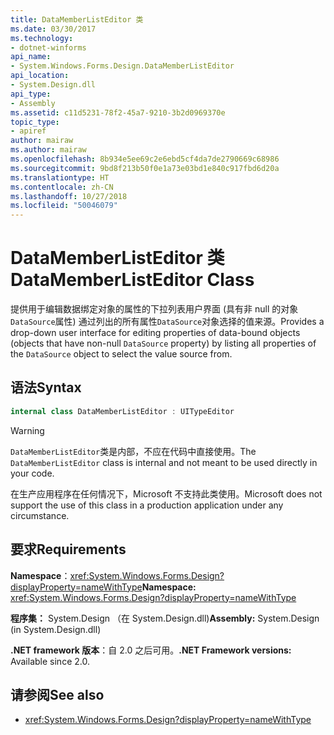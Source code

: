 ```yaml
---
title: DataMemberListEditor 类
ms.date: 03/30/2017
ms.technology:
- dotnet-winforms
api_name:
- System.Windows.Forms.Design.DataMemberListEditor
api_location:
- System.Design.dll
api_type:
- Assembly
ms.assetid: c11d5231-78f2-45a7-9210-3b2d0969370e
topic_type:
- apiref
author: mairaw
ms.author: mairaw
ms.openlocfilehash: 8b934e5ee69c2e6ebd5cf4da7de2790669c68986
ms.sourcegitcommit: 9bd8f213b50f0e1a73e03bd1e840c917fbd6d20a
ms.translationtype: HT
ms.contentlocale: zh-CN
ms.lasthandoff: 10/27/2018
ms.locfileid: "50046079"
---
```

# <a name="datamemberlisteditor-class"></a><span data-ttu-id="d7b8f-102">DataMemberListEditor 类</span><span class="sxs-lookup"><span data-stu-id="d7b8f-102">DataMemberListEditor Class</span></span>

<span data-ttu-id="d7b8f-103">提供用于编辑数据绑定对象的属性的下拉列表用户界面 (具有非 null 的对象`DataSource`属性) 通过列出的所有属性`DataSource`对象选择的值来源。</span><span class="sxs-lookup"><span data-stu-id="d7b8f-103">Provides a drop-down user interface for editing properties of data-bound objects (objects that have non-null `DataSource` property) by listing all properties of the `DataSource` object to select the value source from.</span></span>  
  
## <a name="syntax"></a><span data-ttu-id="d7b8f-104">语法</span><span class="sxs-lookup"><span data-stu-id="d7b8f-104">Syntax</span></span>
  
```csharp  
internal class DataMemberListEditor : UITypeEditor
```

> [!WARNING]
> <span data-ttu-id="d7b8f-105">`DataMemberListEditor`类是内部，不应在代码中直接使用。</span><span class="sxs-lookup"><span data-stu-id="d7b8f-105">The `DataMemberListEditor` class is internal and not meant to be used directly in your code.</span></span>
> 
> <span data-ttu-id="d7b8f-106">在生产应用程序在任何情况下，Microsoft 不支持此类使用。</span><span class="sxs-lookup"><span data-stu-id="d7b8f-106">Microsoft does not support the use of this class in a production application under any circumstance.</span></span>
  
## <a name="requirements"></a><span data-ttu-id="d7b8f-107">要求</span><span class="sxs-lookup"><span data-stu-id="d7b8f-107">Requirements</span></span>

<span data-ttu-id="d7b8f-108">**Namespace**：<xref:System.Windows.Forms.Design?displayProperty=nameWithType></span><span class="sxs-lookup"><span data-stu-id="d7b8f-108">**Namespace:** <xref:System.Windows.Forms.Design?displayProperty=nameWithType></span></span>  
  
<span data-ttu-id="d7b8f-109">**程序集：** System.Design （在 System.Design.dll)</span><span class="sxs-lookup"><span data-stu-id="d7b8f-109">**Assembly:** System.Design (in System.Design.dll)</span></span>  
  
<span data-ttu-id="d7b8f-110">**.NET framework 版本**：自 2.0 之后可用。</span><span class="sxs-lookup"><span data-stu-id="d7b8f-110">**.NET Framework versions:** Available since 2.0.</span></span>  
  
## <a name="see-also"></a><span data-ttu-id="d7b8f-111">请参阅</span><span class="sxs-lookup"><span data-stu-id="d7b8f-111">See also</span></span>

- <xref:System.Windows.Forms.Design?displayProperty=nameWithType>
